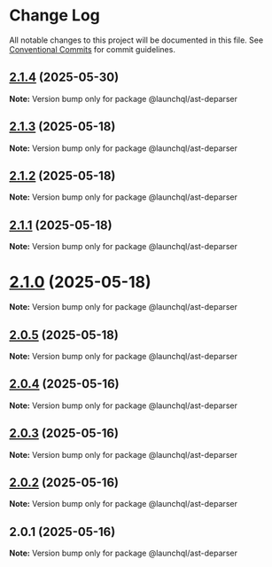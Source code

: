 # Change Log

All notable changes to this project will be documented in this file.
See [Conventional Commits](https://conventionalcommits.org) for commit guidelines.

## [2.1.4](https://github.com/launchql/launchql/compare/@launchql/ast-deparser@2.1.3...@launchql/ast-deparser@2.1.4) (2025-05-30)

**Note:** Version bump only for package @launchql/ast-deparser





## [2.1.3](https://github.com/launchql/launchql/compare/@launchql/ast-deparser@2.1.2...@launchql/ast-deparser@2.1.3) (2025-05-18)

**Note:** Version bump only for package @launchql/ast-deparser





## [2.1.2](https://github.com/launchql/launchql/compare/@launchql/ast-deparser@2.1.1...@launchql/ast-deparser@2.1.2) (2025-05-18)

**Note:** Version bump only for package @launchql/ast-deparser





## [2.1.1](https://github.com/launchql/launchql/compare/@launchql/ast-deparser@2.1.0...@launchql/ast-deparser@2.1.1) (2025-05-18)

**Note:** Version bump only for package @launchql/ast-deparser





# [2.1.0](https://github.com/launchql/launchql/compare/@launchql/ast-deparser@2.0.5...@launchql/ast-deparser@2.1.0) (2025-05-18)

**Note:** Version bump only for package @launchql/ast-deparser





## [2.0.5](https://github.com/launchql/launchql/compare/@launchql/ast-deparser@2.0.4...@launchql/ast-deparser@2.0.5) (2025-05-18)

**Note:** Version bump only for package @launchql/ast-deparser





## [2.0.4](https://github.com/launchql/launchql/compare/@launchql/ast-deparser@2.0.3...@launchql/ast-deparser@2.0.4) (2025-05-16)

**Note:** Version bump only for package @launchql/ast-deparser





## [2.0.3](https://github.com/launchql/launchql/compare/@launchql/ast-deparser@2.0.2...@launchql/ast-deparser@2.0.3) (2025-05-16)

**Note:** Version bump only for package @launchql/ast-deparser





## [2.0.2](https://github.com/launchql/launchql/compare/@launchql/ast-deparser@2.0.1...@launchql/ast-deparser@2.0.2) (2025-05-16)

**Note:** Version bump only for package @launchql/ast-deparser





## 2.0.1 (2025-05-16)

**Note:** Version bump only for package @launchql/ast-deparser
